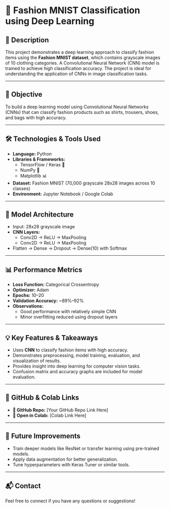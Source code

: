 # 👗 Fashion MNIST Classification using Deep Learning

## 📄 Description
This project demonstrates a deep learning approach to classify fashion items using the **Fashion MNIST dataset**, which contains grayscale images of 10 clothing categories. A Convolutional Neural Network (CNN) model is trained to achieve high classification accuracy. The project is ideal for understanding the application of CNNs in image classification tasks.

---

## 🎯 Objective
To build a deep learning model using Convolutional Neural Networks (CNNs) that can classify fashion products such as shirts, trousers, shoes, and bags with high accuracy.

---

## 🛠️ Technologies & Tools Used
- **Language:** Python  
- **Libraries & Frameworks:**
  - TensorFlow / Keras 🧠
  - NumPy 🔢
  - Matplotlib 📊
- **Dataset:** Fashion MNIST (70,000 grayscale 28x28 images across 10 classes)
- **Environment:** Jupyter Notebook / Google Colab

---

## 🧠 Model Architecture
- Input: 28x28 grayscale image
- **CNN Layers:**
  - Conv2D → ReLU → MaxPooling
  - Conv2D → ReLU → MaxPooling
- Flatten → Dense → Dropout → Dense(10) with Softmax

---

## 📊 Performance Metrics
- **Loss Function:** Categorical Crossentropy
- **Optimizer:** Adam
- **Epochs:** 10–20
- **Validation Accuracy:** ~89%–92%
- **Observations:**
  - Good performance with relatively simple CNN
  - Minor overfitting reduced using dropout layers

---

## 💡 Key Features & Takeaways
- Uses **CNN** to classify fashion items with high accuracy.
- Demonstrates preprocessing, model training, evaluation, and visualization of results.
- Provides insight into deep learning for computer vision tasks.
- Confusion matrix and accuracy graphs are included for model evaluation.

---

## 🔗 GitHub & Colab Links
- **🔗 GitHub Repo:** [Your GitHub Repo Link Here]
- **🚀 Open in Colab:** [Colab Link Here]

---

## 📌 Future Improvements
- Train deeper models like ResNet or transfer learning using pre-trained models.
- Apply data augmentation for better generalization.
- Tune hyperparameters with Keras Tuner or similar tools.

---

## 📬 Contact
Feel free to connect if you have any questions or suggestions!

